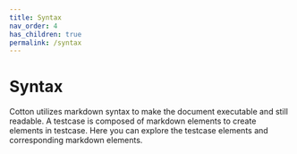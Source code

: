 ```yaml
---
title: Syntax
nav_order: 4
has_children: true
permalink: /syntax
---
```


# Syntax

Cotton utilizes markdown syntax to make the document executable and still readable. A testcase is composed of markdown elements to create elements in testcase. Here you can explore the testcase elements and corresponding markdown elements.